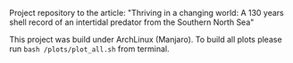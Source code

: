 Project repository to the article: "Thriving in a changing world: A 130 years shell record of an intertidal predator from the Southern North Sea"

This project was build under ArchLinux (Manjaro).
To build all plots please run ```bash /plots/plot_all.sh``` from terminal.

